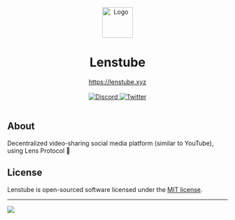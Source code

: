 <div align="center">
    <img src="https://cloudflare-ipfs.com/ipfs/Qmb2oJXiWcSc84ZtvECeLE2NKWwEkhK8R2az4wTxUW69JD" height="70" alt="Logo">
    <h1>Lenstube</h1>
    <a href="https://lenstube.xyz">https://lenstube.xyz</a>
</div>
<br>
<div align="center">
  <a href="https://lenstube.xyz/discord">
       <img src="https://img.shields.io/discord/980882088783913010.svg?label=&logo=discord&logoColor=ffffff&color=7389D8&labelColor=6A7EC2" alt="Discord">
    </a>
    <a href="https://twitter.com/lenstubexyz">
        <img src="https://img.shields.io/twitter/follow/lenstubexyz?label=lenstubexyz&style=flat&logo=twitter&color=1DA1F2" alt="Twitter">
    </a>
</div>
<br>

## About

Decentralized video-sharing social media platform (similar to YouTube), using Lens Protocol  🌿

## License
Lenstube is open-sourced software licensed under the [MIT license](LICENSE).

---

[![](https://www.datocms-assets.com/31049/1618983297-powered-by-vercel.svg)](https://vercel.com/?utm_source=Lenstube&utm_campaign=oss)